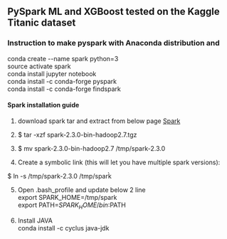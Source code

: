 ## PySpark ML and XGBoost tested on the Kaggle Titanic dataset

### Instruction to make pyspark with Anaconda distribution and 
conda create --name spark python=3 <br>
source activate spark <br>
conda install jupyter notebook  <br>
conda install -c conda-forge pyspark  <br>
conda install -c conda-forge findspark <br>

#### Spark installation guide

1. download spark tar and extract from below page
[Spark](https://www.apache.org/dyn/closer.lua/spark/spark-2.3.2/spark-2.3.2-bin-hadoop2.7.tgz)
2. $ tar -xzf spark-2.3.0-bin-hadoop2.7.tgz

3. $ mv spark-2.3.0-bin-hadoop2.7 /tmp/spark-2.3.0

4. Create a symbolic link (this will let you have multiple spark versions):

$ ln -s /tmp/spark-2.3.0 /tmp/spark̀

5. Open .bash_profile and update below 2 line <br>
export SPARK_HOME=/tmp/spark <br>
export PATH=$SPARK_HOME/bin:$PATH <br>

6. Install JAVA <br>
conda install -c cyclus java-jdk
